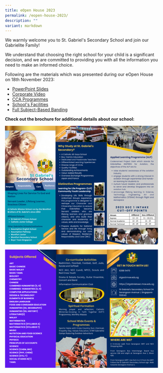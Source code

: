 ```yaml
---
title: eOpen House 2023
permalink: /eopen-house-2023/
description: ""
variant: markdown
---
```

We warmly welcome you to St. Gabriel's Secondary School and join our Gabrielite Family!

We understand that choosing the right school for your child is a significant decision, and we are committed to providing you with all the information you need to make an informed choice.

Following are the materials which was presented during our eOpen House on 18th November 2023:
* [PowerPoint Slides](https://docs.google.com/presentation/d/1qe8Vx_0YN3r7FRpJOihY9TplpgkS4Co8e5utdYUSLHk/edit#slide=id.g260755557e0_0_96)
* [Corporate Video](https://youtu.be/QTbx_8Dcl3Y?si=VkImUQuiFeCwb-aO)
* [CCA Programmes](https://youtu.be/OReQN7adpDE)
* [School's Facilities](https://youtu.be/r_PowMxCwCw)
* [Full Subject-Based Banding](https://youtu.be/AU8Dr1aYHaM)

**Check out the brochure for additional details about our school:**

![](/images/e-brochure%20p1.png)

![](/images/e-brochure%20p2.png)